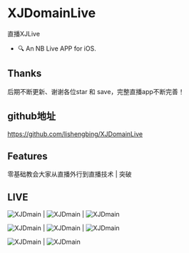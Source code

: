 # XJDomainLive
直播XJLive

- 🔍 An NB Live APP for iOS.

## Thanks
后期不断更新、谢谢各位star 和 save，完整直播app不断完善！

## github地址
https://github.com/lishengbing/XJDomainLive

## Features
零基础教会大家从直播外行到直播技术 | 突破


## LIVE
![XJDmain](https://github.com/lishengbing/XJDomainLive/blob/master/XJDomainLive/XJDomainLive/Classes/Resource/c1.gif) | ![XJDmain](https://github.com/lishengbing/XJDomainLive/blob/master/XJDomainLive/XJDomainLive/Classes/Resource/c2.gif) | ![XJDmain](https://github.com/lishengbing/XJDomainLive/blob/master/XJDomainLive/XJDomainLive/Classes/Resource/c3.gif) 

![XJDmain](https://github.com/lishengbing/XJDomainLive/blob/master/XJDomainLive/XJDomainLive/Classes/Resource/b5.gif) | ![XJDmain](https://github.com/lishengbing/XJDomainLive/blob/master/XJDomainLive/XJDomainLive/Classes/Resource/b4.gif) | ![XJDmain](https://github.com/lishengbing/XJDomainLive/blob/master/XJDomainLive/XJDomainLive/Classes/Resource/b3.gif)

![XJDmain](https://github.com/lishengbing/XJDomainLive/blob/master/XJDomainLive/XJDomainLive/Classes/Resource/b2.gif) | ![XJDmain](https://github.com/lishengbing/XJDomainLive/blob/master/XJDomainLive/XJDomainLive/Classes/Resource/b1.gif)



